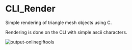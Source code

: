 # CLI_Render
Simple rendering of triangle mesh objects using C.

Rendering is done on the CLI with simple ascii characters.

![output-onlinegiftools](https://github.com/NicoEvZ/Cube/assets/35323277/7652324c-2cc0-443f-9173-52d10951a2a4)
